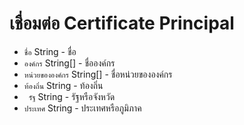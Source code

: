 # เชื่อมต่อ Certificate Principal

* ` ชื่อ ` String - ชื่อ
* ` องค์กร ` String[] - ชื่อองค์กร
* ` หน่วยขององค์กร ` String[] - ชื่อหน่วยขององค์กร
* ` ท้องถิ่น ` String - ท้องถิ่น
* ` รัฐ` String - รัฐหรือจังหวัด
* ` ประเทศ ` String - ประเทศหรือภูมิภาค